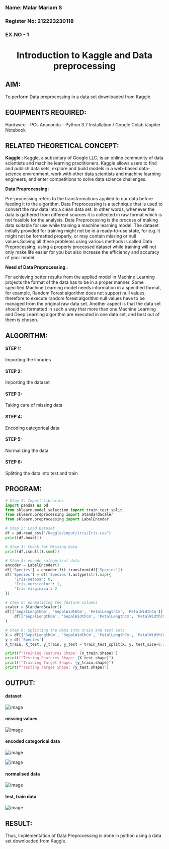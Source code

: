 <H3>Name: Malar Mariam S</H3>
<H3>Register No: 212223230118</H3>
<H3>EX.NO - 1</H3>
<!-- <H3>Date</H3> -->
<H1 ALIGN =CENTER>Introduction to Kaggle and Data preprocessing</H1>

## AIM:

To perform Data preprocessing in a data set downloaded from Kaggle

## EQUIPMENTS REQUIRED:
Hardware – PCs
Anaconda – Python 3.7 Installation / Google Colab /Jupiter Notebook

## RELATED THEORETICAL CONCEPT:

**Kaggle :**
Kaggle, a subsidiary of Google LLC, is an online community of data scientists and machine learning practitioners. Kaggle allows users to find and publish data sets, explore and build models in a web-based data-science environment, work with other data scientists and machine learning engineers, and enter competitions to solve data science challenges.

**Data Preprocessing:**

Pre-processing refers to the transformations applied to our data before feeding it to the algorithm. Data Preprocessing is a technique that is used to convert the raw data into a clean data set. In other words, whenever the data is gathered from different sources it is collected in raw format which is not feasible for the analysis.
Data Preprocessing is the process of making data suitable for use while training a machine learning model. The dataset initially provided for training might not be in a ready-to-use state, for e.g. it might not be formatted properly, or may contain missing or null values.Solving all these problems using various methods is called Data Preprocessing, using a properly processed dataset while training will not only make life easier for you but also increase the efficiency and accuracy of your model.

**Need of Data Preprocessing :**

For achieving better results from the applied model in Machine Learning projects the format of the data has to be in a proper manner. Some specified Machine Learning model needs information in a specified format, for example, Random Forest algorithm does not support null values, therefore to execute random forest algorithm null values have to be managed from the original raw data set.
Another aspect is that the data set should be formatted in such a way that more than one Machine Learning and Deep Learning algorithm are executed in one data set, and best out of them is chosen.


## ALGORITHM:
#### STEP 1:
Importing the libraries<BR>
#### STEP 2:
Importing the dataset<BR>
#### STEP 3:
Taking care of missing data<BR>
#### STEP 4:
Encoding categorical data<BR>
#### STEP 5:
Normalizing the data<BR>
#### STEP 6:
Splitting the data into test and train<BR>

##  PROGRAM:

```py
# Step 1: Import Libraries
import pandas as pd
from sklearn.model_selection import train_test_split
from sklearn.preprocessing import StandardScaler
from sklearn.preprocessing import LabelEncoder

# Step 2: Load Dataset
df = pd.read_csv("/kaggle/input/iris/Iris.csv")
print(df.head())

# Step 3: Check for Missing Data
print(df.isnull().sum())

# Step 4: encode categorical data
encoder = LabelEncoder()
df['Species'] = encoder.fit_transform(df['Species'])
df['Species'] = df['Species'].astype(str).map({
    'Iris-setosa': 0,
    'Iris-versicolor': 1,
    'Iris-virginica': 2
})

# step 5: normalizing the feature columns
scaler = StandardScaler()
df[['SepalLengthCm', 'SepalWidthCm', 'PetalLengthCm', 'PetalWidthCm']] = scaler.fit_transform(
    df[['SepalLengthCm', 'SepalWidthCm', 'PetalLengthCm', 'PetalWidthCm']]
)

# Step 6: Splitting the data into train and test sets
X = df[['SepalLengthCm', 'SepalWidthCm', 'PetalLengthCm', 'PetalWidthCm']]
y = df['Species']
X_train, X_test, y_train, y_test = train_test_split(X, y, test_size=0.2, random_state=42)

print(f"Training Features Shape: {X_train.shape}")
print(f"Testing Features Shape: {X_test.shape}")
print(f"Training Target Shape: {y_train.shape}")
print(f"Testing Target Shape: {y_test.shape}")
```

## OUTPUT:
#### dataset
![image](https://github.com/user-attachments/assets/bd1d9539-e3ff-4f67-87f4-273eda96ed2f)

#### missing values
![image](https://github.com/user-attachments/assets/d50baade-e697-4e81-a449-169a3b975ac1)

#### encoded categorical data
![image](https://github.com/user-attachments/assets/86afb306-6ba2-46ed-a1ef-07833206607a)

![image](https://github.com/user-attachments/assets/3f16f63e-43b0-43b8-a661-275f7e81276c)

#### normalised data
![image](https://github.com/user-attachments/assets/4fccc35e-2d36-416d-b2aa-67c7c1c6240e)

#### test, train data
![image](https://github.com/user-attachments/assets/69336e39-d202-4b76-9112-8e5501d5c8b8)

## RESULT:
Thus, Implementation of Data Preprocessing is done in python  using a data set downloaded from Kaggle.


